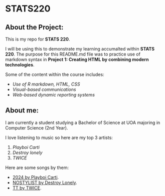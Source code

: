 # STATS220
## About the Project:
This is my repo for **STATS 220**.

I will be using this to demonstrate my learning accumalted within **STATS 220**. The purpose for this README.md file was to practice use of markdown syntax in **Project 1: Creating HTML by combining modern technologies**.

Some of the content within the course includes:
- *Use of R markdown, HTML, CSS*
- *Visual-based communications*
- *Web-based dynamic reporting systems*

## About me:
I am currently a student studying a Bachelor of Science at UOA majoring in Computer Science (2nd Year).

I love listening to music so here are my top 3 artists:
1. *Playboi Carti*
2. *Destroy lonely*
3. *TWICE*

Here are some songs by them:
- [2024 by Playboi Carti](https://www.youtube.com/watch?v=YG3EhWlBaoI).
- [NOSTYLIST by Destroy Lonely](https://www.youtube.com/watch?v=QTmRmPDS9tw).
- [TT by TWICE](https://www.youtube.com/watch?v=ePpPVE-GGJw&list=PLwZnpCDNHgWCXrXI1UG6zoD8a-FUb7x1l&index=3).
  



